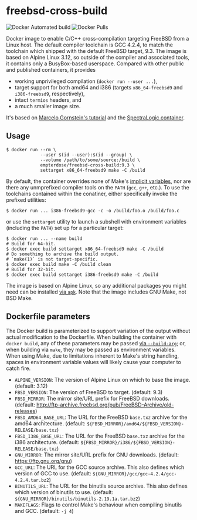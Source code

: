 # freebsd-cross-build

![Docker Automated build](https://img.shields.io/docker/automated/empterdose/freebsd-cross-build)
![Docker Pulls](https://img.shields.io/docker/pulls/empterdose/freebsd-cross-build)

Docker image to enable C/C++ cross-compilation
targeting FreeBSD
from a Linux host.
The default compiler toolchain is GCC 4.2.4,
to match the toolchain which shipped
with the default FreeBSD target, 9.3.
The image is based on Alpine Linux 3.12,
so outside of the compiler and associated tools,
it contains only a BusyBox-based userspace.
Compared with other public and published containers,
it provides

* working unprivileged compilation
  (`docker run --user ...`),
* target support for both amd64 and i386
  (targets `x86_64-freebsd9` and `i386-freebsd9`, respectively),
* intact `termios` headers,
  and
* a much smaller image size.

It's based on [Marcelo Gornstein's tutorial][mgtut]
and the [SpectraLogic container][spec].

[mgtut]: https://marcelog.github.io/articles/cross_freebsd_compiler_in_linux.html
[spec]: https://github.com/SpectraLogic/freebsd-cross-build

## Usage

    $ docker run --rm \
                 --user $(id --user):$(id --group) \
                 --volume /path/to/some/source:/build \
                 empterdose/freebsd-cross-build:9.3 \
                 settarget x86_64-freebsd9 make -C /build

By default, the container overrides none of Make's [implicit variables][mkvar],
nor are there any unmprefixed compiler tools on the `PATH`
(`gcc`, `g++`, etc.).
To use the toolchains contained within the conatiner,
either specifically invoke the prefixed utilities:

    $ docker run ... i386-freebsd9-gcc -c -o /build/foo.o /build/foo.c

or use the `settarget` utility
to launch a subshell with environment variables (including the `PATH`)
set up for a particular target:

    $ docker run ... --name build
    # Build for 64-bit.
    $ docker exec build settarget x86_64-freebsd9 make -C /build
    # Do something to archive the build output.
    # `make(1)` is not target-specific.
    $ docker exec build make -C /build clean
    # Build for 32-bit.
    $ docker exec build settarget i386-freebsd9 make -C /build

The image is based on Alpine Linux,
so any additional packages you might need
can be installed [via `apk`][apk].
Note that the image includes GNU Make, not BSD Make.

[mkvar]: https://www.gnu.org/software/make/manual/html_node/Implicit-Variables.html
[apk]: https://wiki.alpinelinux.org/wiki/Alpine_Linux_package_management#Add_a_Package

## Dockerfile parameters

The Docker build is parameterized
to support variation of the output
without actual modification to the Dockerfile.
When building the container with `docker build`,
any of these parameters may be passed [via `--build-arg`][build-arg];
or, when building via `make`,
they may be passed as environment variables.
When using Make,
due to limitations inherent to Make's string handling,
spaces in environment variable values
will likely cause your computer to catch fire.

* `ALPINE_VERSION`:
  The version of Alpine Linux on which to base the image.
  (default: 3.12)
* `FBSD_VERSION`:
  The version of FreeBSD to target.
  (default: 9.3)
* `FBSD_MIRROR`:
  The mirror site/URL prefix for FreeBSD downloads.
  (default: http://ftp-archive.freebsd.org/pub/FreeBSD-Archive/old-releases)
* `FBSD_AMD64_BASE_URL`:
  The URL for the FreeBSD `base.txz` archive
  for the amd64 architecture.
  (default: `${FBSD_MIRROR}/amd64/${FBSD_VERSION}-RELEASE/base.txz`)
* `FBSD_I386_BASE_URL`:
  The URL for the FreeBSD `base.txz` archive
  for the i386 architecture.
  (default: `${FBSD_MIRROR}/i386/${FBSD_VERSION}-RELEASE/base.txz`)
* `GNU_MIRROR`:
  The mirror site/URL prefix for GNU downloads.
  (default: https://ftp.gnu.org/gnu)
* `GCC_URL`:
  The URL for the GCC source archive.
  This also defines which version of GCC to use.
  (default: `${GNU_MIRROR}/gcc/gcc-4.2.4/gcc-4.2.4.tar.bz2`)
* `BINUTILS_URL`:
  The URL for the binutils source archive.
  This also defines which version of binutils to use.
  (default: `${GNU_MIRROR}/binutils/binutils-2.19.1a.tar.bz2`)
* `MAKEFLAGS`:
  Flags to control Make's behaviour
  when compiling binutils and GCC.
  (default: `-j 4`)

[build-arg]: https://docs.docker.com/engine/reference/builder/#arg
